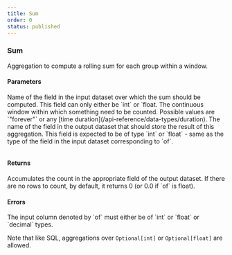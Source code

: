 ```yaml
---
title: Sum
order: 0
status: published
---
```

### Sum
Aggregation to compute a rolling sum for each group within a window. 

#### Parameters
<Expandable title="of" type="str">
Name of the field in the input dataset over which the sum should be computed. 
This field can only either be `int` or `float.
</Expandable>

<Expandable title="window" type="Window">
The continuous window within which something need to be counted. Possible values
are `"forever"` or any [time duration](/api-reference/data-types/duration).
</Expandable>

<Expandable title="into_field" type="str">
The name of the field in the output dataset that should store the result of this
aggregation. This field is expected to be of type `int` or `float` - same as the
type of the field in the input dataset corresponding to `of`.
</Expandable>

<pre snippet="api-reference/aggregations/sum#basic" status="success" 
    message="Sum up amount in 1 week and forever windows">
</pre>

#### Returns
<Expandable type="Union[int, float, Decimal]">
Accumulates the count in the appropriate field of the output dataset. If there 
are no rows to count, by default, it returns 0 (or 0.0 if `of` is float).
</Expandable>


#### Errors
<Expandable title="Sum on non int/float types">
The input column denoted by `of` must either be of `int` or `float` 
or `decimal` types.

Note that like SQL, aggregations over `Optional[int]` or `Optional[float]` 
are allowed.
</Expandable>

<pre snippet="api-reference/aggregations/sum#incorrect_type" status="error" 
    message="Can only sum up int or float types">
</pre>
